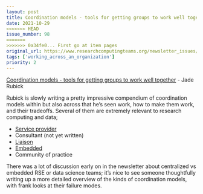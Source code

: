 ```yaml
---
layout: post
title: Coordination models - tools for getting groups to work well together - Jade Rubick
date: 2021-10-29
<<<<<<< HEAD
issue_number: 98
=======
>>>>>>> 0a34fe0... First go at item pages
original_url: https://www.researchcomputingteams.org/newsletter_issues/0098
tags: ['working_across_an_organization']
priority: 2
---
```


<!-- markdownlint-disable MD033 -->
<!-- markdownlint-disable MD041 -->
<!-- markdownlint-disable MD049 -->

[Coordination models - tools for getting groups to work well together](https://www.rubick.com/coordination-models/) - Jade Rubick

Rubick is slowly writing a pretty impressive compendium of coordination models within but also across that he’s seen work, how to make them work, and their tradeoffs.  Several of them are extremely relevant to research computing and data;

- [Service provider](https://www.rubick.com/service-provider-model/)
- Consultant (not yet written)
- [Liaison](https://www.rubick.com/liaison-model/)
- [Embedded](https://www.rubick.com/embedded-model/)
- Community of practice

There was a lot of discussion early on in the newsletter about centralized vs embedded RSE or data science teams; it’s nice to see someone thoughtfully writing up a more detailed overview of the kinds of coordination models, with frank looks at their failure modes.